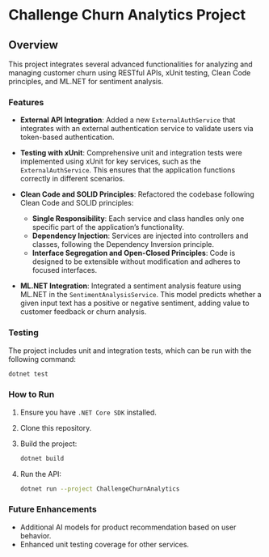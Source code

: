 
# Challenge Churn Analytics Project

## Overview

This project integrates several advanced functionalities for analyzing and managing customer churn using RESTful APIs, xUnit testing, Clean Code principles, and ML.NET for sentiment analysis.

### Features

- **External API Integration**: Added a new `ExternalAuthService` that integrates with an external authentication service to validate users via token-based authentication.

- **Testing with xUnit**: Comprehensive unit and integration tests were implemented using xUnit for key services, such as the `ExternalAuthService`. This ensures that the application functions correctly in different scenarios.

- **Clean Code and SOLID Principles**: Refactored the codebase following Clean Code and SOLID principles:
  - **Single Responsibility**: Each service and class handles only one specific part of the application’s functionality.
  - **Dependency Injection**: Services are injected into controllers and classes, following the Dependency Inversion principle.
  - **Interface Segregation and Open-Closed Principles**: Code is designed to be extensible without modification and adheres to focused interfaces.

- **ML.NET Integration**: Integrated a sentiment analysis feature using ML.NET in the `SentimentAnalysisService`. This model predicts whether a given input text has a positive or negative sentiment, adding value to customer feedback or churn analysis.

### Testing

The project includes unit and integration tests, which can be run with the following command:

```bash
dotnet test
```

### How to Run

1. Ensure you have `.NET Core SDK` installed.
2. Clone this repository.
3. Build the project:

    ```bash
    dotnet build
    ```

4. Run the API:

    ```bash
    dotnet run --project ChallengeChurnAnalytics
    ```

### Future Enhancements

- Additional AI models for product recommendation based on user behavior.
- Enhanced unit testing coverage for other services.

